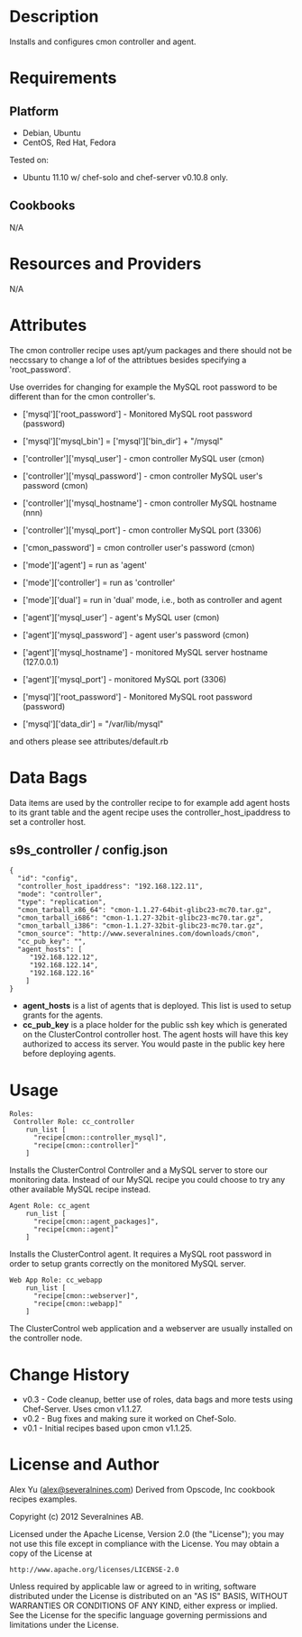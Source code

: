 Description
===========

Installs and configures cmon controller and agent.

Requirements
============

Platform
--------

* Debian, Ubuntu
* CentOS, Red Hat, Fedora

Tested on:

* Ubuntu 11.10 w/ chef-solo and chef-server v0.10.8 only.

Cookbooks
---------
N/A

Resources and Providers
=======================
N/A

Attributes
==========
The cmon controller recipe uses apt/yum packages and there should not be neccssary to change a lof of the attribtues besides specifying a 'root_password'.

Use overrides for changing for example the MySQL root password to be different than for the cmon controller's.

* ['mysql']['root_password'] - Monitored MySQL root password (password)
* ['mysql']['mysql_bin'] = ['mysql']['bin_dir'] + "/mysql"    

* ['controller']['mysql_user']     - cmon controller MySQL user (cmon)
* ['controller']['mysql_password'] - cmon controller MySQL user's password (cmon)
* ['controller']['mysql_hostname'] - cmon controller MySQL hostname (nnn)
* ['controller']['mysql_port']     - cmon controller MySQL port (3306)  

* ['cmon_password']        = cmon controller user's password (cmon)
* ['mode']['agent']        = run as 'agent'
* ['mode']['controller']   = run as 'controller'
* ['mode']['dual']         = run in 'dual' mode, i.e., both as controller and agent  

* ['agent']['mysql_user']     - agent's MySQL user (cmon)
* ['agent']['mysql_password'] - agent user's password (cmon)
* ['agent']['mysql_hostname'] - monitored MySQL server hostname (127.0.0.1)
* ['agent']['mysql_port']     - monitored MySQL port (3306)  
* ['mysql']['root_password'] - Monitored MySQL root password (password)  

* ['mysql']['data_dir']  = "/var/lib/mysql"  

and others please see attributes/default.rb

Data Bags
=========

Data items are used by the controller recipe to for example add agent hosts 
to its grant table and the agent recipe uses the controller_host_ipaddress to
set a controller host.

s9s_controller / config.json
----------------------------
    {
      "id": "config",
      "controller_host_ipaddress": "192.168.122.11",
      "mode": "controller",
      "type": "replication",
      "cmon_tarball_x86_64": "cmon-1.1.27-64bit-glibc23-mc70.tar.gz",
      "cmon_tarball_i686": "cmon-1.1.27-32bit-glibc23-mc70.tar.gz",
      "cmon_tarball_i386": "cmon-1.1.27-32bit-glibc23-mc70.tar.gz",
      "cmon_source": "http://www.severalnines.com/downloads/cmon",
      "cc_pub_key": "",
      "agent_hosts": [
         "192.168.122.12",
         "192.168.122.14",
         "192.168.122.16"
        ]
    }
  
  
* **agent_hosts** is a list of agents that is deployed. This list is used to setup grants for the agents.  
* **cc_pub_key** is a place holder for the public ssh key which is generated on the ClusterControl controller host. The agent hosts will have this key authorized to access its server. You would paste in the public key here before deploying agents.

Usage
=====

    Roles:
     Controller Role: cc_controller
        run_list [
          "recipe[cmon::controller_mysql]", 
          "recipe[cmon::controller]"
        ]

Installs the ClusterControl Controller and a MySQL server to store our monitoring data. 
Instead of our MySQL recipe you could choose to try any other available MySQL recipe instead.

    Agent Role: cc_agent
        run_list [
          "recipe[cmon::agent_packages]", 
          "recipe[cmon::agent]"
        ]

Installs the ClusterControl agent. It requires a MySQL root password in order to setup grants correctly on the monitored MySQL server. 

    Web App Role: cc_webapp
        run_list [
          "recipe[cmon::webserver]", 
          "recipe[cmon::webapp]"
        ]

The ClusterControl web application and a webserver are usually installed on the controller node.


Change History
===============

* v0.3 - Code cleanup, better use of roles, data bags and more tests using Chef-Server. Uses cmon v1.1.27.
* v0.2 - Bug fixes and making sure it worked on Chef-Solo.
* v0.1 - Initial recipes based upon cmon v1.1.25. 

License and Author
==================

Alex Yu (<alex@severalnines.com>)
Derived from Opscode, Inc cookbook recipes examples.

Copyright (c) 2012 Severalnines AB.

Licensed under the Apache License, Version 2.0 (the "License");
you may not use this file except in compliance with the License.
You may obtain a copy of the License at

    http://www.apache.org/licenses/LICENSE-2.0

Unless required by applicable law or agreed to in writing, software
distributed under the License is distributed on an "AS IS" BASIS,
WITHOUT WARRANTIES OR CONDITIONS OF ANY KIND, either express or implied.
See the License for the specific language governing permissions and
limitations under the License.
